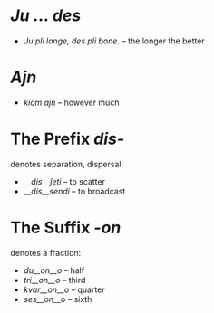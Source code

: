 # *Ju … des*

- *Ju pli longe, des pli bone.* – the longer the better
 

# *Ajn*

- *kiom ajn* – however much
 

# The Prefix *dis-*

denotes separation, dispersal:

- *__dis__ĵeti* – to scatter
- *__dis__sendi* – to broadcast
 

# The Suffix *-on*

denotes a fraction:

- *du__on__o*   – half
- *tri__on__o*  – third
- *kvar__on__o* – quarter
- *ses__on__o*  – sixth
 
